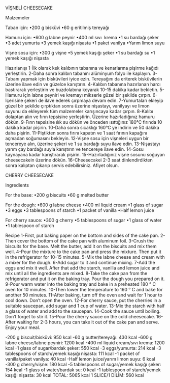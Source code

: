 VİŞNELİ CHEESECAKE

Malzemeler

Taban için:
•200 g bisküvi
•60 g eritilmiş tereyağı

Hamuru için:
•600 g labne peynir
•400 ml sıvı  krema
•1 su bardağı şeker
•3 adet yumurta
•3 yemek kaşığı nişasta
•1 paket vanilya
•Yarım limon suyu

Vişne sosu için:
•300 g vişne
•5 yemek kaşığı şeker
•1 su bardağı su
•1 yemek kaşığı nişasta 

Hazırlanışı
1-İlk olarak kek kalıbının tabanına ve kenarlarına pişirme kağıdı yerleştirin.
2-Daha sonra kalıbın tabanını alüminyum folyo ile kaplayın.
3-Tabanı yapmak için bisküvileri iyice ezin. Tereyağını da eriterek bisküvilerin üzerine ilave edin ve güzelce karıştırın.
4-Kalıbın tabanına hazırlanan harcı bastırarak yerleştirin ve buzdolabına koyarak 10-15 dakika kadar bekletin.
5-Hamuru için labne peyniri ve kremayı mikserle güzel bir şekilde çırpın.
6-İçerisine şekeri de ilave ederek çırpmaya devam edin.
7-Yumurtaları ekleyip güzel bir şekilde çırptıktan sonra üzerine nişastayı, vanilyayı ve limon suyunu da ekleyerek tüm malzemeler karışıncaya kadar çırpın.
8-Kalıbı dolaptan alın ve fırın tepsisine yerleştirin. Üzerine hazırladığınız hamuru dökün. 
9-Fırın tepsisine ılık su dökün ve önceden ısıttığınız 180°C fırında 10 dakika kadar pişirin.
10-Daha sonra sıcaklığı 160°C ye indirin ve 50 dakika daha pişirin.
11-Piştikten sonra fırını kapatın ve 1 saat fırının kapağını açmadan soğumasını bekleyin.
12-Vişne sosu için vişneleri uygun bir tencereye alın, üzerine şekeri ve 1 su bardağı suyu ilave edin.
13-Nişastayı yarım çay bardağı suyla karıştırın ve tencereye ilave edin.
14-Sosu kaynayana kadar karıştırarak pişirin.
15-Hazırladığınız vişne sosunu soğuyan cheesecakein üzerine dökün. 
16-Cheesecakei 2-3 saat dinlendirdikten sonra kalıptan çıkarıp servis edebilirsiniz. Afiyet olsun.


CHERRY CHEESECAKE

Ingredients

For the base:
•200 g biscuits
•60 g melted butter

For the dough:
•600 g labne cheese
•400 ml liquid cream
•1 glass of sugar
•3 eggs
•3 tablespoons of starch
•1 packet of vanilla
•Half lemon juice

For cherry sauce:
•300 g cherry
•5 tablespoons of sugar
•1 glass of water
•1 tablespoon of starch

Recipe
1-First, put baking paper on the bottom and sides of the cake pan.
2-Then cover the bottom of the cake pan with aluminum foil.
3-Crush the biscuits for the base. Melt the butter, add it on the biscuits and mix them well.
4-Pour the mixture to the cake pan and press the mixture. Then put it in the refrigerator for 10-15 minutes.
5-Mix the labne cheese and cream with a mixer for the dough.
6-Add sugar to it and continue mixing.
7-Add the eggs and mix it well. After that add the starch, vanilla and lemon juice and mix until all the ingredients are mixed.
8-Take the cake pan from the refrigerator and put it on the baking tray. Pour the dough you prepared on it.
9-Pour warm water into the baking tray and bake in a preheated 180 ° C oven for 10 minutes.
10-Then lower the temperature to 160 ° C and bake for another 50 minutes.
11-After baking, turn off the oven and wait for 1 hour to cool down. Don’t open the oven.
12-For cherry sauce, put the cherries in a suitable saucepan, add sugar and 1 cup of water.
13-Mix the starch with half a glass of water and add to the saucepan.
14-Cook the sauce until boiling. Don’t forget to stir it.
15-Pour the cherry sauce on the cold cheesecake.
16-After waiting for 2-3 hours, you can take it out of the cake pan and serve. Enjoy your meal.

-200 g biscuit/bisküvi: 950 kcal
-60 g butter/tereyağı: 430 kcal
-600 g labne cheese/labne peyniri: 1200 kcal
-400 ml liquid cream/sıvı krema: 1200 kcal
-1 glass of sugar/bardak şeker: 550 kcal
-3 eggs/yumurta: 214 kcal
-3 tablespoons of starch/yemek kaşığı nişasta: 111 kcal
-1 packet of vanilla/paket vanilya: 40 kcal
-Half lemon juice/yarım limon suyu: 6 kcal
-300 g cherry/vişne: 180 kcal
-5 tablespoons of sugar/yemek kaşığı şeker: 154 kcal
-1 glass of water/bardak su: 0 kcal
-1 tablespoon of starch/yemek kaşığı nişasta: 30 kcal
TOTAL: 5065 kcal
1 SLICE/1 DİLİM: 560 kcal
